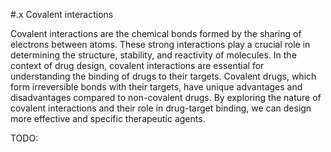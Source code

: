 #.x Covalent interactions

Covalent interactions are the chemical bonds formed by the sharing of electrons between atoms.
These strong interactions play a crucial role in determining the structure, stability, and reactivity of molecules.
In the context of drug design, covalent interactions are essential for understanding the binding of drugs to their targets.
Covalent drugs, which form irreversible bonds with their targets, have unique advantages and disadvantages compared to non-covalent drugs.
By exploring the nature of covalent interactions and their role in drug-target binding, we can design more effective and specific therapeutic agents.

TODO:
